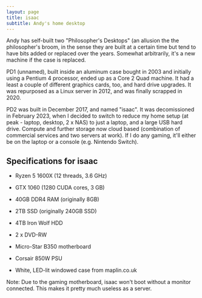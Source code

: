 ```yaml
---
layout: page
title: isaac
subtitle: Andy's home desktop
---
```


Andy has self-built two "Philosopher's Desktops" (an allusion the the philosopher's broom, in the sense they are built at a certain time but tend to have bits added or replaced over the years. Somewhat arbitrarily, it's a new machine if the case is replaced.

PD1 (unnamed), built inside an aluminum case bought in 2003 and initially using a Pentium 4 processor, ended up as a Core 2 Quad machine. It had a least a couple of different graphics cards, too, and hard drive upgrades. It was repurposed as a Linux server in 2012, and was finally scrapped in 2020.

PD2 was built in December 2017, and named "isaac". It was decomissioned in February 2023, when I decided to switch to reduce my home setup (at peak - laptop, desktop, 2 x NAS) to just a laptop, and a large USB hard drive. Compute and further storage now cloud based (combination of commercial services and two servers at work). If I do any gaming, it'll either be on the laptop or a console (e.g. Nintendo Switch). 

## Specifications for isaac

- Ryzen 5 1600X (12 threads, 3.6 GHz)

- GTX 1060 (1280 CUDA cores, 3 GB)

- 40GB DDR4 RAM (originally 8GB)

- 2TB SSD (originally 240GB SSD)

- 4TB Iron Wolf HDD

- 2 x DVD-RW

- Micro-Star B350 motherboard

- Corsair 850W PSU

- White, LED-lit windowed case from maplin.co.uk 

Note: Due to the gaming motherboard, isaac won't boot without a monitor connected. This makes it pretty much useless as a server.
